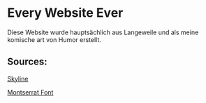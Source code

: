 # Every Website Ever

Diese Website wurde hauptsächlich aus Langeweile und als meine komische art von Humor erstellt.

## Sources:

[Skyline](https://de.freepik.com/fotos-kostenlos/die-skyline-der-innenstadt-von-chicago-in-der-abenddaemmerung-mit-wolkenkratzern-ueber-dem-michigansee-mit-klarem-blauem-himmel_26767682.htm)

[Montserrat Font](https://fonts.google.com/specimen/Montserrat)
